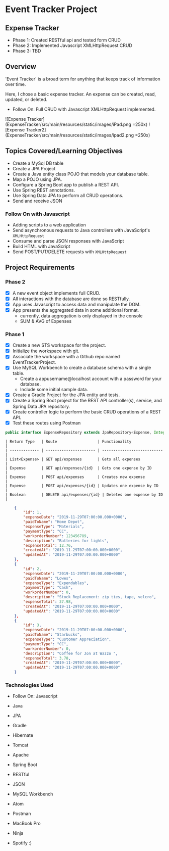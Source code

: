 # Event Tracker Project
## Expense Tracker

* Phase 1: Created RESTful api and tested form CRUD
* Phase 2: Implemented Javascript XMLHttpRequest CRUD
* Phase 3: TBD

## Overview

'Event Tracker' is a broad term for anything that keeps track of information over time.

Here, I chose a basic expense tracker. An expense can be created, read,
updated, or deleted.

* Follow On: Full CRUD with Javascript XMLHttpRequest implemented.

![Expense Tracker](ExpenseTracker/src/main/resources/static/images/iPad.png =250x)
![Expense Tracker2](ExpenseTracker/src/main/resources/static/images/ipad2.png =250x)

## Topics Covered/Learning Objectives

* Create a MySql DB table
* Create a JPA Project
* Create a Java entity class POJO that models your database table.
* Map a POJO using JPA.
* Configure a Spring Boot app to publish a REST API.
* Use Spring REST annotations.
* Use Spring Data JPA to perform all CRUD operations.
* Send and receive JSON

### Follow On with Javascript

* Adding scripts to a web application
* Send asynchronous requests to Java controllers with JavaScript's ```XMLHttpRequest```
* Consume and parse JSON responses with JavaScript
* Build HTML with JavaScript
* Send POST/PUT/DELETE requests with ```XMLHttpRequest```

## Project Requirements

### Phase 2

- [x] A new event object implements full CRUD.
- [x] All interactions with the database are done so RESTfully.
- [x] App uses Javascript to access data and manipulate the DOM.
- [x] App presents the aggregated data in some additional format.
  * currently, data aggregation is only displayed in the console
  * SUM & AVG of Expenses

### Phase 1

- [x] Create a new STS workspace for the project.
- [x] Initialize the workspace with git.
- [x] Associate the workspace with a Github repo named EventTrackerProject.
- [x] Use MySQL Workbench to create a database schema with a single table.
  * Create a appusername@localhost account with a password for your database.
  * Include some initial sample data.
- [x] Create a Gradle Project for the JPA entity and tests.
- [x] Create a Spring Boot project for the REST API controller(s), service, and Spring Data JPA repository.
- [x] Create controller logic to perform the basic CRUD operations of a REST API.
- [x] Test these routes using Postman
```java
public interface ExpenseRepository extends JpaRepository<Expense, Integer>```
```
```
| Return Type   | Route                  | Functionality               |
| ------------- | ---------------------- | --------------------------- |
| List<Expense> | GET api/expenses       | Gets all expenses           |
| Expense       | GET api/expenses/{id}  | Gets one expense by ID      |
| Expense       | POST api/expenses      | Creates new expense         |
| Expense       | POST api/expenses/{id} | Updates one expense by ID   |
| Boolean       | DELETE api/expenses/{id} | Deletes one expense by ID |
```
```json
    {
        "id": 1,
        "expenseDate": "2019-11-29T07:00:00.000+0000",
        "paidToName": "Home Depot",
        "expenseType": "Materials",
        "paymentType": "CC",
        "workorderNumber": 123456789,
        "description": "Batteries for lights",
        "expenseTotal": 12.76,
        "createdAt": "2019-11-29T07:00:00.000+0000",
        "updatedAt": "2019-11-29T07:00:00.000+0000"
    },
    {
        "id": 2,
        "expenseDate": "2019-11-29T07:00:00.000+0000",
        "paidToName": "Lowes",
        "expenseType": "Expendables",
        "paymentType": "Cash",
        "workorderNumber": 0,
        "description": "Stock Replacement: zip ties, tape, velcro",
        "expenseTotal": 37.98,
        "createdAt": "2019-11-29T07:00:00.000+0000",
        "updatedAt": "2019-11-29T07:00:00.000+0000"
    },
    {
        "id": 3,
        "expenseDate": "2019-11-29T07:00:00.000+0000",
        "paidToName": "Starbucks",
        "expenseType": "Customer Appreciation",
        "paymentType": "CC",
        "workorderNumber": 0,
        "description": "Coffee for Jon at Wazzo ",
        "expenseTotal": 3.78,
        "createdAt": "2019-11-29T07:00:00.000+0000",
        "updatedAt": "2019-11-29T07:00:00.000+0000"
    }
```
### Technologies Used

* Follow On: Javascript

* Java
* JPA
* Gradle
* Hibernate
* Tomcat
* Apache
* Spring Boot
* RESTful
* JSON
* MySQL Workbench
* Atom
* Postman

* MacBook Pro
* Ninja
* Spotify :)
